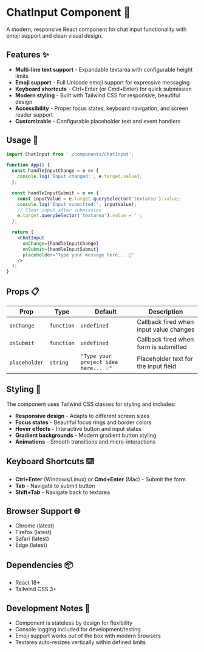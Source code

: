 # ChatInput Component 💬

A modern, responsive React component for chat input functionality with emoji support and clean visual design.

## Features ✨

- **Multi-line text support** - Expandable textarea with configurable height limits
- **Emoji support** - Full Unicode emoji support for expressive messaging
- **Keyboard shortcuts** - Ctrl+Enter (or Cmd+Enter) for quick submission
- **Modern styling** - Built with Tailwind CSS for responsive, beautiful design
- **Accessibility** - Proper focus states, keyboard navigation, and screen reader support
- **Customizable** - Configurable placeholder text and event handlers

## Usage 🚀

```jsx
import ChatInput from './components/ChatInput';

function App() {
  const handleInputChange = e => {
    console.log('Input changed:', e.target.value);
  };

  const handleInputSubmit = e => {
    const inputValue = e.target.querySelector('textarea').value;
    console.log('Input submitted:', inputValue);
    // Clear input after submission
    e.target.querySelector('textarea').value = '';
  };

  return (
    <ChatInput
      onChange={handleInputChange}
      onSubmit={handleInputSubmit}
      placeholder="Type your message here... 💬"
    />
  );
}
```

## Props 📋

| Prop          | Type       | Default                               | Description                             |
| ------------- | ---------- | ------------------------------------- | --------------------------------------- |
| `onChange`    | `function` | `undefined`                           | Callback fired when input value changes |
| `onSubmit`    | `function` | `undefined`                           | Callback fired when form is submitted   |
| `placeholder` | `string`   | `"Type your project idea here... 💡"` | Placeholder text for the input field    |

## Styling 🎨

The component uses Tailwind CSS classes for styling and includes:

- **Responsive design** - Adapts to different screen sizes
- **Focus states** - Beautiful focus rings and border colors
- **Hover effects** - Interactive button and input states
- **Gradient backgrounds** - Modern gradient button styling
- **Animations** - Smooth transitions and micro-interactions

## Keyboard Shortcuts ⌨️

- **Ctrl+Enter** (Windows/Linux) or **Cmd+Enter** (Mac) - Submit the form
- **Tab** - Navigate to submit button
- **Shift+Tab** - Navigate back to textarea

## Browser Support 🌐

- Chrome (latest)
- Firefox (latest)
- Safari (latest)
- Edge (latest)

## Dependencies 📦

- React 18+
- Tailwind CSS 3+

## Development Notes 🔧

- Component is stateless by design for flexibility
- Console logging included for development/testing
- Emoji support works out of the box with modern browsers
- Textarea auto-resizes vertically within defined limits
